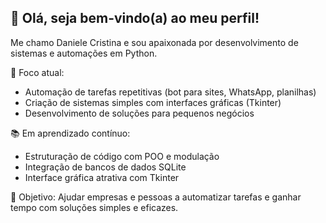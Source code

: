 ## 👋 Olá, seja bem-vindo(a) ao meu perfil!

Me chamo Daniele Cristina e sou apaixonada por desenvolvimento de sistemas e automações em Python.

🎯 Foco atual:
- Automação de tarefas repetitivas (bot para sites, WhatsApp, planilhas)
- Criação de sistemas simples com interfaces gráficas (Tkinter)
- Desenvolvimento de soluções para pequenos negócios

📚 Em aprendizado contínuo:
- Estruturação de código com POO e modulação
- Integração de bancos de dados SQLite
- Interface gráfica atrativa com Tkinter

🚀 Objetivo:
Ajudar empresas e pessoas a automatizar tarefas e ganhar tempo com soluções simples e eficazes.
